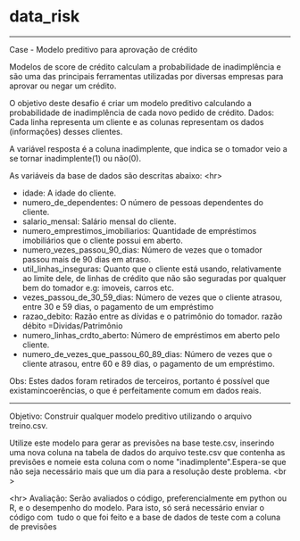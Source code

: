 # data_risk
________________________________________________________________________________________________________________________
Case - Modelo preditivo para aprovação de crédito 

Modelos de score de crédito calculam a probabilidade de inadimplência e são uma das principais ferramentas utilizadas por diversas empresas para aprovar ou negar um crédito. 

O objetivo deste desafio é criar um modelo preditivo calculando a probabilidade de inadimplência de cada novo pedido de crédito.
Dados: Cada linha representa um cliente e as colunas representam os dados (informações) desses clientes. 

A variável resposta é a coluna inadimplente, que indica se o tomador veio a se tornar inadimplente(1) ou não(0).

As variáveis da base de dados são descritas abaixo:
<hr\>
<ul>
<li>idade: A idade do cliente.</li>
<li>numero_de_dependentes: O número de pessoas dependentes do cliente.</li>
<li>salario_mensal: Salário mensal do cliente.</li>
<li>numero_emprestimos_imobiliarios: Quantidade de empréstimos imobiliários que o cliente possui em aberto.</li>
<li>numero_vezes_passou_90_dias: Número de vezes que o tomador passou mais de 90 dias em atraso.</li>
<li>util_linhas_inseguras: Quanto que o cliente está usando, relativamente ao limite dele, de linhas de crédito que não são seguradas por qualquer bem do tomador e.g: imoveis, carros etc.</li>
<li>vezes_passou_de_30_59_dias: Número de vezes que o cliente atrasou, entre 30 e 59 dias, o pagamento de um empréstimo</li>
<li>razao_debito: Razão entre as dívidas e o patrimônio do tomador. razão débito =Dividas/Patrimônio</li>
<li>numero_linhas_crdto_aberto: Número de empréstimos em aberto pelo cliente.</li>
<li>numero_de_vezes_que_passou_60_89_dias: Número de vezes que o cliente atrasou, entre 60 e 89 dias, o pagamento de um empréstimo. </li>
</ul>
<hr\>

Obs: Estes dados foram retirados de terceiros, portanto é possível que existamincoerências, o que é perfeitamente comum em dados reais.
<hr>

Objetivo: Construir qualquer modelo preditivo utilizando o arquivo treino.csv.

Utilize este modelo para gerar as previsões na base teste.csv, inserindo uma nova coluna na tabela de dados do arquivo teste.csv que contenha as previsões e nomeie esta coluna com o nome "inadimplente".Espera-se que não seja necessário mais que um dia para a resolução deste problema. <br \>

<hr\>
Avaliação: Serão avaliados o código, preferencialmente em python ou R, e o desempenho do modelo. Para isto, só será necessário enviar o código com ​ tudo​ o que foi feito e a base de dados de teste ​ com a coluna de previsões
